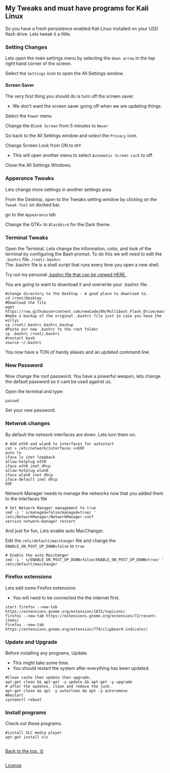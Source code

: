 

## My Tweaks and must have programs for Kali Linux

So you have a fresh persistence enabled Kali Linux installed on your USD flash drive. Lets tweak it a little.  

### Setting Changes

Lets open the main settings menu by selecting the `down arrow` in the top right hand corner of the screen.  

Select the `Settings` icon to open the All Settings window.  

#### Screen Saver

The very first thing you should do is turn off the screen saver.  
- We don't want the screen saver going off when we are updating things. 

Select the `Power` menu  

Change the `Blank Screen` from 5 minutes to `Never`  

Go back to the All Settings window and select the `Privacy` icon.  

Change Screen Lock from ON to `OFF`  
- This will open another menu to select `Automatic Screen Lock` to off.  

Close the All Settings Windows.  

### Apperance Tweaks

Lets change more settings in another settings area.  

From the Desktop, open to the Tweaks setting window by clicking on the `Tweak Tool` on docked bar.  

go to the `Appearance` tab  

Change the GTK+ to `Blackbird` for the Dark theme.  

### Terminal Tweaks

Open the Terminal. Lets change the information, color, and look of the terminal by configuring the Bash prompt.  To do this we will need to edit the `.bashrc` file. `/root/.bashrc`  
The .bashrc file is a shell script that runs every time you open a new shell.  

Try out my personal [.bashrc file that can be viewed HERE.](../master/.bashrc)  

You are going to want to download it and overwrite your .bashrc file. 

```
#change directory to the Desktop - A good place to download to.
cd /root/Desktop
#Download the file
wget https://raw.githubusercontent.com/newCodez99/Multiboot_Flash_Drive/master/.bashrc
#make a backup of the original .bashrc file just in case you have the willys
cp /root/.bashrc bashrc_backup
#Paste our new .bashrc to the root folder
cp .bashrc /root/.bashrc
#restart bash
source ~/.bashrc
```
You now have a TON of handy aliases and an updated command line.


### New Password

Now change the root password. You have a powerful weapon, lets change the default password so it cant be used against us.  

Open the terminal and type:

```
passwd
```

Set your new password.  

### Netwrok changes

By default the network interfaces are down. Lets turn them on.

```
# Add eth0 and wlan0 to interfaces for autostart
cat > /etc/network/interfaces <<EOF
auto lo
iface lo inet loopback
allow-hotplug eth0
iface eth0 inet dhcp
allow-hotplug wlan0
iface wlan0 inet dhcp
iface default inet dhcp
EOF
```

Network Manager needs to manage the networks now that you added them to the interfaces file  

```
# Set Network Manager management to true
sed -i ' s/managed=false/managed=true/ ' /etc/NetworkManager/NetworkManager.conf
service network-manager restart
```

And just for fun, Lets enable auto MacChanger.  

Edit the `/etc/default/macchanger` file and change the `ENABLE_ON_POST_UP_DOWN=false` to `true`  

```
# Enable the auto Macchanger
sed -i ' s/ENABLE_ON_POST_UP_DOWN=false/ENABLE_ON_POST_UP_DOWN=true/ ' /etc/default/macchanger
```


### Firefox extensions  

Lets add some Firefox extensions.  
- You will need to be connected the the internet first.  

```
start firefox --new-tab https://extensions.gnome.org/extension/1031/topicons/
firefox --new-tab https://extensions.gnome.org/extension/72/recent-items/
firefox --new-tab https://extensions.gnome.org/extension/779/clipboard-indicator/
```



### Update and Upgrade  

Before installing any programs, Update.  

- This might take some time.  
- You should restart the system after everything has been updated.  

```
#Clean cache then update then upgrade. 
apt-get clean && apt-get -y update && apt-get -y upgrade
# after the updates, clean and remove the junk. 
apt-get clean && apt -y autoclean && apt -y autoremove
#Restart
systemctl reboot 
```


### Install programs

Check out these programs.  

```
#install VLC media player
apt-get install vlc


```









[Back to the top. ⇧](../master/My_Tweaks_and_must_have_programs_for_Kali_Linux.md#my-tweaks-and-must-have-programs-for-kali-linux)  

  
```
```
  

[License](https://github.com/newCodez99/Using-Github/blob/master/LICENSE)

